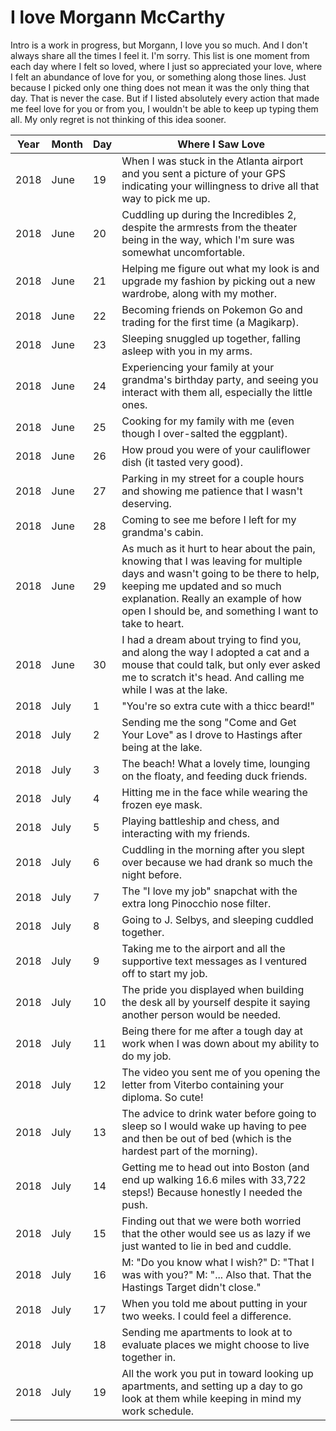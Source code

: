I love Morgann McCarthy
=======================

Intro is a work in progress, but Morgann, I love you so much. And I don't always share all the times I feel it. I'm sorry.
This list is one moment from each day where I felt so loved, where I just so appreciated your love, where I felt an abundance of love for you, or something along those lines.
Just because I picked only one thing does not mean it was the only thing that day. That is never the case. But if I listed absolutely every action that made me feel love for you or from you, I wouldn't be able to keep up typing them all. 
My only regret is not thinking of this idea sooner.

| Year | Month     | Day | Where I Saw Love |
| ---- | --------- | --- | ---------------- |
| 2018 | June      | 19  | When I was stuck in the Atlanta airport and you sent a picture of your GPS indicating your willingness to drive all that way to pick me up. |
| 2018 | June      | 20  | Cuddling up during the Incredibles 2, despite the armrests from the theater being in the way, which I'm sure was somewhat uncomfortable. |
| 2018 | June      | 21  | Helping me figure out what my look is and upgrade my fashion by picking out a new wardrobe, along with my mother. |
| 2018 | June      | 22  | Becoming friends on Pokemon Go and trading for the first time (a Magikarp). |
| 2018 | June      | 23  | Sleeping snuggled up together, falling asleep with you in my arms. |
| 2018 | June      | 24  | Experiencing your family at your grandma's birthday party, and seeing you interact with them all, especially the little ones. |
| 2018 | June      | 25  | Cooking for my family with me (even though I over-salted the eggplant). |
| 2018 | June      | 26  | How proud you were of your cauliflower dish (it tasted very good). |
| 2018 | June      | 27  | Parking in my street for a couple hours and showing me patience that I wasn't deserving. |
| 2018 | June      | 28  | Coming to see me before I left for my grandma's cabin. |
| 2018 | June      | 29  | As much as it hurt to hear about the pain, knowing that I was leaving for multiple days and wasn't going to be there to help, keeping me updated and so much explanation. Really an example of how open I should be, and something I want to take to heart. |
| 2018 | June      | 30  | I had a dream about trying to find you, and along the way I adopted a cat and a mouse that could talk, but only ever asked me to scratch it's head. And calling me while I was at the lake. |
| 2018 | July      |  1  | "You're so extra cute with a thicc beard!" |
| 2018 | July      |  2  | Sending me the song "Come and Get Your Love" as I drove to Hastings after being at the lake. |
| 2018 | July      |  3  | The beach! What a lovely time, lounging on the floaty, and feeding duck friends. |
| 2018 | July      |  4  | Hitting me in the face while wearing the frozen eye mask. |
| 2018 | July      |  5  | Playing battleship and chess, and interacting with my friends. |
| 2018 | July      |  6  | Cuddling in the morning after you slept over because we had drank so much the night before. |
| 2018 | July      |  7  | The "I love my job" snapchat with the extra long Pinocchio nose filter. |
| 2018 | July      |  8  | Going to J. Selbys, and sleeping cuddled together. |
| 2018 | July      |  9  | Taking me to the airport and all the supportive text messages as I ventured off to start my job. |
| 2018 | July      | 10  | The pride you displayed when building the desk all by yourself despite it saying another person would be needed. |
| 2018 | July      | 11  | Being there for me after a tough day at work when I was down about my ability to do my job. |
| 2018 | July      | 12  | The video you sent me of you opening the letter from Viterbo containing your diploma. So cute! |
| 2018 | July      | 13  | The advice to drink water before going to sleep so I would wake up having to pee and then be out of bed (which is the hardest part of the morning). |
| 2018 | July      | 14  | Getting me to head out into Boston (and end up walking 16.6 miles with 33,722 steps!) Because honestly I needed the push. |
| 2018 | July      | 15  | Finding out that we were both worried that the other would see us as lazy if we just wanted to lie in bed and cuddle. |
| 2018 | July      | 16  | M: "Do you know what I wish?" D: "That I was with you?" M: "... Also that. That the Hastings Target didn't close." |
| 2018 | July      | 17  | When you told me about putting in your two weeks. I could feel a difference. |
| 2018 | July      | 18  | Sending me apartments to look at to evaluate places we might choose to live together in. |
| 2018 | July      | 19  | All the work you put in toward looking up apartments, and setting up a day to go look at them while keeping in mind my work schedule. |

